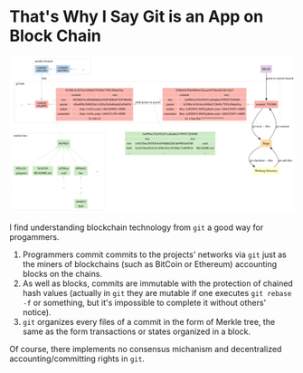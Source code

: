 # That's Why I Say Git is an App on Block Chain

![git.png](./_img/git-chain.png)

I find understanding blockchain technology from `git` a good way for progammers.

1. Programmers commit commits to the projects' networks via `git` just as the miners of blockchains (such as BitCoin or Ethereum) accounting blocks on the chains.
2. As well as blocks, commits are immutable with the protection of chained hash values (actually in `git` they are mutable if one executes `git rebase -f` or something, but it's impossible to complete it without others' notice).
3. `git` organizes every files of a commit in the form of Merkle tree, the same as the form transactions or states organized in a block.

Of course, there implements no consensus michanism and decentralized accounting/committing rights in `git`.
